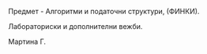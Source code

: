Предмет - Алгоритми и податочни структури, (ФИНКИ).

Лабораториски и дополнителни вежби.

Мартина Г.